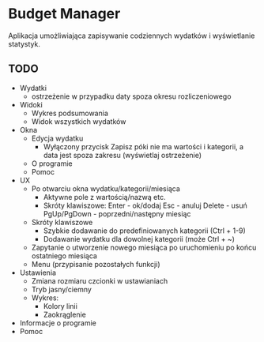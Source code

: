 # Budget Manager

Aplikacja umożliwiająca zapisywanie codziennych wydatków i wyświetlanie statystyk.

## TODO

- Wydatki
  - ostrzeżenie w przypadku daty spoza okresu rozliczeniowego
- Widoki
  - Wykres podsumowania
  - Widok wszystkich wydatków
- Okna
  - Edycja wydatku
    - Wyłączony przycisk Zapisz póki nie ma wartości i kategorii, a data jest spoza zakresu (wyświetlaj ostrzeżenie)
  - O programie
  - Pomoc
- UX
  - Po otwarciu okna wydatku/kategorii/miesiąca
    - Aktywne pole z wartością/nazwą etc.
    - Skróty klawiszowe:
      Enter - ok/dodaj
      Esc - anuluj
      Delete - usuń
      PgUp/PgDown - poprzedni/następny miesiąc
  - Skróty klawiszowe
    - Szybkie dodawanie do predefiniowanych kategorii (Ctrl + 1-9)
    - Dodawanie wydatku dla dowolnej kategorii (może Ctrl + ~)
  - Zapytanie o utworzenie nowego miesiąca po uruchomieniu po końcu ostatniego miesiąca
  - Menu (przypisanie pozostałych funkcji)
- Ustawienia
  - Zmiana rozmiaru czcionki w ustawianiach
  - Tryb jasny/ciemny
  - Wykres:
    - Kolory linii
    - Zaokrąglenie
- Informacje o programie
- Pomoc